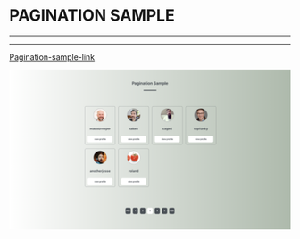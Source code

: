 # PAGINATION SAMPLE

---

---

[Pagination-sample-link](https://pagination-sample.vercel.app/)

![alt text](img/pagination.png)

